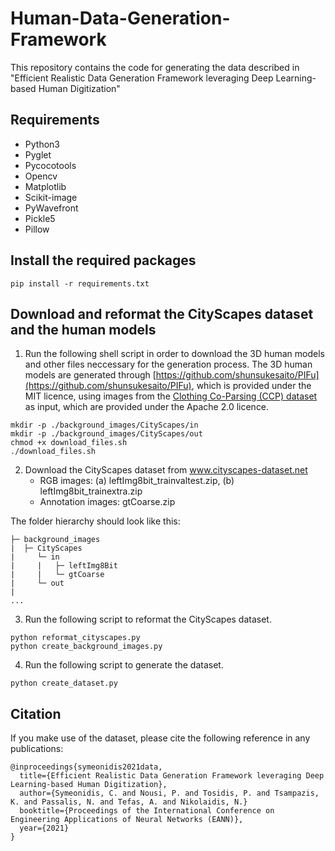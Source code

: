 # Human-Data-Generation-Framework
This repository contains the code for generating the data described in "Efficient Realistic Data Generation Framework leveraging Deep Learning-based Human Digitization"

## Requirements
* Python3
* Pyglet
* Pycocotools
* Opencv
* Matplotlib
* Scikit-image
* PyWavefront
* Pickle5
* Pillow

## Install the required packages
```
pip install -r requirements.txt
```

## Download and reformat the CityScapes dataset and the human models

1. Run the following shell script in order to download the 3D human models and other files neccessary for the generation process. The 3D human models are generated through [https://github.com/shunsukesaito/PIFu](https://github.com/shunsukesaito/PIFu), which is provided under the MIT licence, using images from the [Clothing Co-Parsing (CCP) dataset](https://github.com/bearpaw/clothing-co-parsing) as input, which are provided under the Apache 2.0 licence. 
```
mkdir -p ./background_images/CityScapes/in
mkdir -p ./background_images/CityScapes/out
chmod +x download_files.sh
./download_files.sh
```

2. Download the CityScapes dataset from www.cityscapes-dataset.net <br />
    * RGB images: (a) leftImg8bit_trainvaltest.zip,  (b) leftImg8bit_trainextra.zip <br />
    * Annotation images: gtCoarse.zip <br />

The folder hierarchy should look like this:
```
├─ background_images
|  ├─ CityScapes
|     └─ in
|     |   ├─ leftImg8Bit
|     |   └─ gtCoarse
|     └─ out
|      
...
```

3. Run the following script to reformat the CityScapes dataset.
```  
python reformat_cityscapes.py
python create_background_images.py
```
4. Run the following script to generate the dataset.
```  
python create_dataset.py
```
## Citation
If you make use of the dataset, please cite the following reference in any publications:
```
@inproceedings{symeonidis2021data,
  title={Efficient Realistic Data Generation Framework leveraging Deep Learning-based Human Digitization},
  author={Symeonidis, C. and Nousi, P. and Tosidis, P. and Tsampazis, K. and Passalis, N. and Tefas, A. and Nikolaidis, N.}
  booktitle={Proceedings of the International Conference on Engineering Applications of Neural Networks (EANN)},
  year={2021}
}
```
